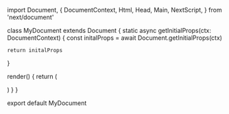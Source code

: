 import Document, {
  DocumentContext,
  Html,
  Head,
  Main,
  NextScript,
} from 'next/document'

class MyDocument extends Document {
  static async getInitialProps(ctx: DocumentContext) {
    const initalProps = await Document.getInitialProps(ctx)

    return initalProps
  }

  render() {
    return (
      <Html lang="en" className="w-full h-screen overflow-hidden">
        <Head>
          <link
            href="https://fonts.googleapis.com/css2?family=Montserrat:wght@100;200;300;400;500;600;700;800;900&family=Roboto&display=swap"
            rel="stylesheet"
          ></link>
        </Head>
        <body className="w-full h-screen overflow-hidden antialiased bg-ds-background">
          <Main />
          <NextScript />
        </body>
      </Html>
    )
  }
}

export default MyDocument
